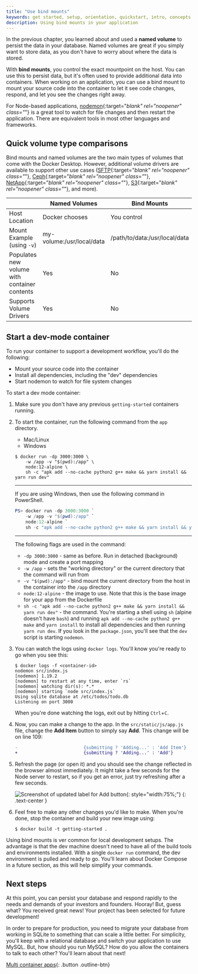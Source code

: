 ```yaml
---
title: "Use bind mounts"
keywords: get started, setup, orientation, quickstart, intro, concepts, containers, docker desktop
description: Using bind mounts in your application
---
```


In the previous chapter, you learned about and used a **named volume** to persist the data in your database.
Named volumes are great if you simply want to store data, as you don't have to worry about where the data is stored.

With **bind mounts**, you control the exact mountpoint on the host. You can use this to persist data, but it's often
used to provide additional data into containers. When working on an application, you can use a bind mount to
mount your source code into the container to let it see code changes, respond, and let you see the changes right
away.

For Node-based applications, [nodemon](https://npmjs.com/package/nodemon){:target="_blank" rel="noopener" class="_"} is a great tool to watch for file
changes and then restart the application. There are equivalent tools in most other languages and frameworks.

## Quick volume type comparisons

Bind mounts and named volumes are the two main types of volumes that come with the Docker Desktop. However, additional
volume drivers are available to support other use cases ([SFTP](https://github.com/vieux/docker-volume-sshfs){:target="_blank" rel="noopener" class="_"}, [Ceph](https://ceph.com/geen-categorie/getting-started-with-the-docker-rbd-volume-plugin/){:target="_blank" rel="noopener" class="_"}, [NetApp](https://netappdvp.readthedocs.io/en/stable/){:target="_blank" rel="noopener" class="_"}, [S3](https://github.com/elementar/docker-s3-volume){:target="_blank" rel="noopener" class="_"}, and more).

|   | Named Volumes | Bind Mounts |
| - | ------------- | ----------- |
| Host Location | Docker chooses | You control |
| Mount Example (using `-v`) | my-volume:/usr/local/data | /path/to/data:/usr/local/data |
| Populates new volume with container contents | Yes | No |
| Supports Volume Drivers | Yes | No |

## Start a dev-mode container

To run your container to support a development workflow, you'll do the following:

- Mount your source code into the container
- Install all dependencies, including the "dev" dependencies
- Start nodemon to watch for file system changes

To start a dev mode container:

1. Make sure you don't have any previous `getting-started` containers running.

2. To start the container, run the following command from the `app` directory. 

    <ul class="nav nav-tabs">
     <li class="active"><a data-toggle="tab" data-target="#tab3">Mac/Linux</a></li>
     <li><a data-toggle="tab" data-target="#tab4">Windows</a></li>
    </ul>
    <div class="tab-content">
    <div id="tab3" class="tab-pane fade in active" markdown="1">

    ```console
    $ docker run -dp 3000:3000 \
        -w /app -v "$(pwd):/app" \
        node:12-alpine \
        sh -c "apk add --no-cache python2 g++ make && yarn install && yarn run dev"
    ```

    <hr>
    </div>
    <div id="tab4" class="tab-pane fade" markdown="1">
   
    If you are using Windows, then use the following command in PowerShell.

    ```powershell
    PS> docker run -dp 3000:3000 `
        -w /app -v "$(pwd):/app" `
        node:12-alpine `
        sh -c "apk add --no-cache python2 g++ make && yarn install && yarn run dev"
    ```
   <hr>
   </div>
   </div>

    The following flags are used in the command:
    - `-dp 3000:3000` - same as before. Run in detached (background) mode and create a port mapping
    - `-w /app` - sets the "working directory" or the current directory that the command will run from
    - `-v "$(pwd):/app"` - bind mount the current directory from the host in the container into the `/app` directory
    - `node:12-alpine` - the image to use. Note that this is the base image for your app from the Dockerfile
    - `sh -c "apk add --no-cache python2 g++ make && yarn install && yarn run dev"` - the command. You're starting a shell using `sh` (alpine doesn't have `bash`) and
      running `apk add --no-cache python2 g++ make` and `yarn install` to install all dependencies and then running `yarn run dev`. If you look in the `package.json`,
      you'll see that the `dev` script is starting `nodemon`.

3. You can watch the logs using `docker logs`. You'll know you're ready to go when you see this:

    ```console
    $ docker logs -f <container-id>
    nodemon src/index.js
    [nodemon] 1.19.2
    [nodemon] to restart at any time, enter `rs`
    [nodemon] watching dir(s): *.*
    [nodemon] starting `node src/index.js`
    Using sqlite database at /etc/todos/todo.db
    Listening on port 3000
    ```

    When you're done watching the logs, exit out by hitting `Ctrl`+`C`.

4. Now, you can make a change to the app. In the `src/static/js/app.js` file, change the **Add Item** button to simply say
   **Add**. This change will be on line 109:

    ```diff
    -                         {submitting ? 'Adding...' : 'Add Item'}
    +                         {submitting ? 'Adding...' : 'Add'}
    ```

5. Refresh the page (or open it) and you should see the change reflected in the browser almost immediately. It might
   take a few seconds for the Node server to restart, so if you get an error, just try refreshing after a few seconds.

    ![Screenshot of updated label for Add button](images/updated-add-button.png){: style="width:75%;"}
    {: .text-center }

6. Feel free to make any other changes you'd like to make. When you're done, stop the container and build your new image
   using:

    ```console
    $ docker build -t getting-started .
    ```

Using bind mounts is ver common for local development setups. The advantage is that the dev machine doesn't need to have
all of the build tools and environments installed. With a single `docker run` command, the dev environment is pulled and ready
to go. You'll learn about Docker Compose in a future section, as this will help simplify your commands.

## Next steps

At this point, you can persist your database and respond rapidly to the needs and demands of your investors and founders. Hooray!
But, guess what? You received great news! Your project has been selected for future development!

In order to prepare for production, you need to migrate your database from working in SQLite to something that can scale a
little better. For simplicity, you'll keep with a relational database and switch your application to use MySQL. But, how 
should you run MySQL? How do you allow the containers to talk to each other? You'll learn about that next!

[Multi container apps](07_multi_container.md){: .button .outline-btn}